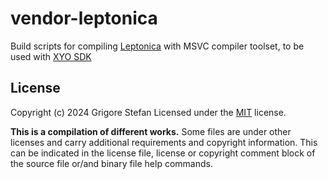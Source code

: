 # vendor-leptonica

Build scripts for compiling [Leptonica](https://github.com/DanBloomberg/leptonica) with MSVC compiler toolset, to be used with [XYO SDK](https://github.com/g-stefan/xyo-sdk)

## License

Copyright (c) 2024 Grigore Stefan
Licensed under the [MIT](LICENSE) license.

**This is a compilation of different works.**
Some files are under other licenses and carry additional requirements and copyright information.
This can be indicated in the license file, license or copyright comment block of the source file or/and binary file help commands.

